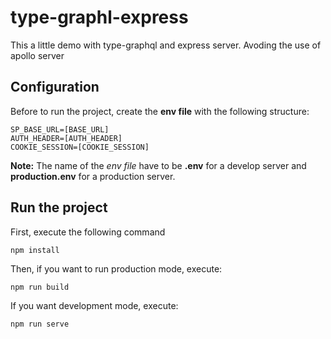 # type-graphl-express

This a little demo with type-graphql and express server. Avoding the use of apollo server

## Configuration

Before to run the project, create the **env file** with the following structure:

```
SP_BASE_URL=[BASE_URL]
AUTH_HEADER=[AUTH_HEADER]
COOKIE_SESSION=[COOKIE_SESSION]
```

**Note:** The name of the _env file_ have to be **.env** for a develop server and **production.env** for a production server.

## Run the project

First, execute the following command

```
npm install
```

Then, if you want to run production mode, execute:

```
npm run build
```

If you want development mode, execute:

```
npm run serve
```
